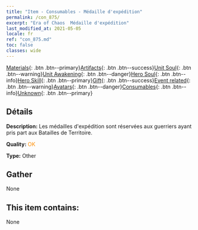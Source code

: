 ```yaml
---
title: "Item - Consumables - Médaille d'expédition"
permalink: /con_875/
excerpt: "Era of Chaos  Médaille d'expédition"
last_modified_at: 2021-05-05
locale: fr
ref: "con_875.md"
toc: false
classes: wide
---
```

 [Materials](/ItemsFR/){: .btn .btn--primary}[Artifacts](/ItemsFR/Artifacts/){: .btn .btn--success}[Unit Soul](/ItemsFR/UnitSoul/){: .btn .btn--warning}[Unit Awakening](/ItemsFR/UnitAwakening/){: .btn .btn--danger}[Hero Soul](/ItemsFR/HeroSoul/){: .btn .btn--info}[Hero Skill](/ItemsFR/HeroSkill/){: .btn .btn--primary}[Gift](/ItemsFR/Gift/){: .btn .btn--success}[Event related](/ItemsFR/Events/){: .btn .btn--warning}[Avatars](/ItemsFR/Avatars/){: .btn .btn--danger}[Consumables](/ItemsFR/Consumables/){: .btn .btn--info}[Unknown](/ItemsFR/Unknown/){: .btn .btn--primary}

## Détails
 **Description:** Les médailles d'expédition sont réservées aux guerriers ayant pris part aux Batailles de Territoire.

 **Quality:** <span style="color: #FF8C00">OK</span>

 **Type:** Other

## Gather

  None

## This item contains:

  None

